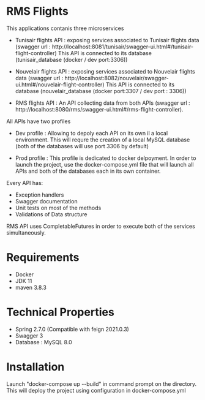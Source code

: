 # RMS Flights

This applications contanis three microservices
- Tunisair flights API : exposing services associated to Tunisair flights data (swagger url : http://localhost:8081/tunisair/swagger-ui.html#/tunisair-flight-controller)
    This API is connected to its database (tunisair_database (docker / dev port:3306))


- Nouvelair flights API : exposing services associated to Nouvelair flights data (swagger url : http://localhost:8082/nouvelair/swagger-ui.html#/nouvelair-flight-controller)
  This API is connected to its database (nouvelair_database (docker port:3307 / dev port : 3306))

  
- RMS flights API : An API collecting data from both APIs (swagger url : http://localhost:8080/rms/swagger-ui.html#/rms-flight-controller).

All APIs have two profiles

- Dev profile : Allowing to depoly each API on its own il a local environment.
This will requre the creation of a local MySQL database (both of the databases will use port 3306 by default)

- Prod profile : This profile is dedicated to docker delpoyment.
In order to launch the project, use the docker-compose.yml file that will launch all APIs and both of the databases each in its own container.

Every API has:
- Exception handlers
- Swagger documentation
- Unit tests on most of the methods
- Validations of Data structure

RMS API uses CompletableFutures in order to execute both of the services simultaneously.

# Requirements
- Docker 
- JDK 11
- maven 3.8.3

# Technical Properties
- Spring 2.7.0 (Compatible with feign 2021.0.3)
- Swagger 3
- Database : MySQL 8.0

# Installation
Launch "docker-compose up --build" in command prompt on the directory. This will deploy the project using configuration in docker-compose.yml



